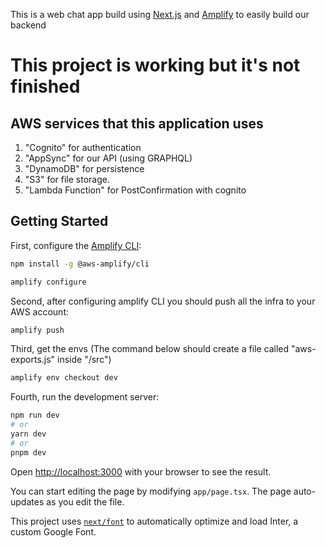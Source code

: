This is a web chat app build using [Next.js](https://nextjs.org/) and [Amplify](https://aws.amazon.com/amplify/) to easily build our backend

# This project is working but it's not finished

## AWS services that this application uses

1. "Cognito" for authentication
2. "AppSync" for our API (using GRAPHQL)
3. "DynamoDB" for persistence
4. "S3" for file storage.
5. "Lambda Function" for PostConfirmation with cognito

## Getting Started

First, configure the [Amplify CLI](https://docs.amplify.aws/cli/start/install/):

```bash
npm install -g @aws-amplify/cli

amplify configure
```

Second, after configuring amplify CLI you should push all the infra to your AWS account:

```bash
amplify push
```

Third, get the envs (The command below should create a file called "aws-exports.js" inside "/src")

```bash
amplify env checkout dev
```

Fourth, run the development server:

```bash
npm run dev
# or
yarn dev
# or
pnpm dev
```

Open [http://localhost:3000](http://localhost:3000) with your browser to see the result.

You can start editing the page by modifying `app/page.tsx`. The page auto-updates as you edit the file.

This project uses [`next/font`](https://nextjs.org/docs/basic-features/font-optimization) to automatically optimize and load Inter, a custom Google Font.
